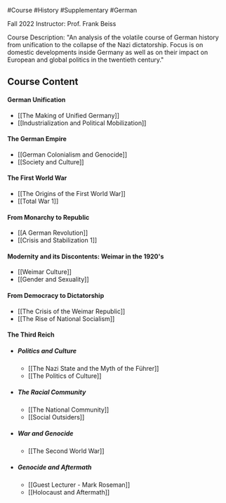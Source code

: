 #Course #History #Supplementary #German

Fall 2022
Instructor: Prof. Frank Beiss

Course Description:
"An analysis of the volatile course of German history from unification to the collapse of the Nazi dictatorship. Focus is on domestic developments inside Germany as well as on their impact on European and global politics in the twentieth century."



## Course Content
<!-- Week 1 -->
#### German Unification
- [[The Making of Unified Germany]]
- [[Industrialization and Political Mobilization]]
<!-- Week 2 -->
#### The German Empire
- [[German Colonialism and Genocide]]
- [[Society and Culture]]
<!-- Week 3 -->
#### The First World War
- [[The Origins of the First World War]]
- [[Total War 1]]
<!-- Week 4 -->
#### From Monarchy to Republic
- [[A German Revolution]]
- [[Crisis and Stabilization 1]]
<!-- Week 5 -->
#### Modernity and its Discontents: Weimar in the 1920's
- [[Weimar Culture]]
- [[Gender and Sexuality]]
<!-- Week 6 -->
#### From Democracy to Dictatorship
- [[The Crisis of the Weimar Republic]]
- [[The Rise of National Socialism]]
#### The Third Reich	
- ##### Politics and Culture    <!-- Week 7 -->
	- [[The Nazi State and the Myth of the Führer]]
	- [[The Politics of Culture]]
- ##### The Racial Community    <!-- Week 8 -->
	- [[The National Community]]
	- [[Social Outsiders]]
- ##### War and Genocide    <!-- Week 9 -->
	- [[The Second World War]]
- ##### Genocide and Aftermath    <!-- Week 10 -->
	- [[Guest Lecturer - Mark Roseman]]
	- [[Holocaust and Aftermath]]